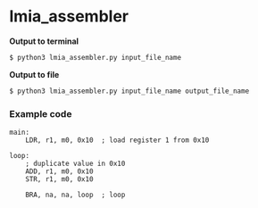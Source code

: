 # lmia_assembler

**Output to terminal**
```bash
$ python3 lmia_assembler.py input_file_name
```
**Output to file**
```bash
$ python3 lmia_assembler.py input_file_name output_file_name
```

### Example code
```
main:
    LDR, r1, m0, 0x10  ; load register 1 from 0x10

loop:
    ; duplicate value in 0x10
    ADD, r1, m0, 0x10
    STR, r1, m0, 0x10

    BRA, na, na, loop  ; loop
```
